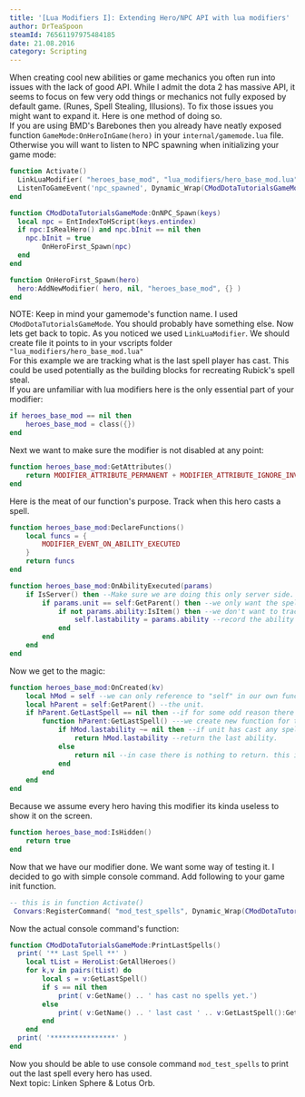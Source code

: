 ```yaml
---
title: '[Lua Modifiers I]: Extending Hero/NPC API with lua modifiers'
author: DrTeaSpoon
steamId: 76561197975484185
date: 21.08.2016
category: Scripting
---
```


When creating cool new abilities or game mechanics you often run into issues with the lack of good API. While I admit the dota 2 has massive API, it seems to focus on few very odd things or mechanics not fully exposed by default game. (Runes, Spell Stealing, Illusions). To fix those issues you might want to expand it. Here is one method of doing so.  
If you are using BMD's Barebones then you already have neatly exposed function `GameMode:OnHeroInGame(hero)` in your `internal/gamemode.lua` file. Otherwise you will want to listen to NPC spawning when initializing your game mode:

```lua
function Activate()
  LinkLuaModifier( "heroes_base_mod", "lua_modifiers/hero_base_mod.lua", LUA_MODIFIER_MOTION_NONE )
  ListenToGameEvent('npc_spawned', Dynamic_Wrap(CModDotaTutorialsGameMode, 'OnNPC_Spawn'), CModDotaTutorialsGameMode)
end

function CModDotaTutorialsGameMode:OnNPC_Spawn(keys)
  local npc = EntIndexToHScript(keys.entindex)
  if npc:IsRealHero() and npc.bInit == nil then
    npc.bInit = true
        OnHeroFirst_Spawn(npc)
  end
end

function OnHeroFirst_Spawn(hero)
  hero:AddNewModifier( hero, nil, "heroes_base_mod", {} )
end
```

NOTE: Keep in mind your gamemode's function name. I used `CModDotaTutorialsGameMode`. You should probably have something else. Now lets get back to topic. As you noticed we used `LinkLuaModifier`. We should create file it points to in your vscripts folder `"lua_modifiers/hero_base_mod.lua"`  
For this example we are tracking what is the last spell player has cast. This could be used potentially as the building blocks for recreating Rubick's spell steal.  
If you are unfamiliar with lua modifiers here is the only essential part of your modifier:

```lua
if heroes_base_mod == nil then
    heroes_base_mod = class({})
end
```

Next we want to make sure the modifier is not disabled at any point:

```lua
function heroes_base_mod:GetAttributes()
    return MODIFIER_ATTRIBUTE_PERMANENT + MODIFIER_ATTRIBUTE_IGNORE_INVULNERABLE
end
```

Here is the meat of our function's purpose. Track when this hero casts a spell.

```lua
function heroes_base_mod:DeclareFunctions()
    local funcs = {
        MODIFIER_EVENT_ON_ABILITY_EXECUTED
    }
    return funcs
end

function heroes_base_mod:OnAbilityExecuted(params)
    if IsServer() then --Make sure we are doing this only server side.
        if params.unit == self:GetParent() then --we only want the spells cast by this unit.
            if not params.ability:IsItem() then --we don't want to track items.
                self.lastability = params.ability --record the ability handle.
            end
        end
    end
end
```

Now we get to the magic:

```lua
function heroes_base_mod:OnCreated(kv)
    local hMod = self --we can only reference to "self" in our own function we pass this modifier to function we create for the unit.
    local hParent = self:GetParent() --the unit.
    if hParent.GetLastSpell == nil then --if for some odd reason there is already such function
        function hParent:GetLastSpell() ---we create new function for the unit.
            if hMod.lastability ~= nil then --if unit has cast any spells
                return hMod.lastability --return the last ability.
            else
                return nil --in case there is nothing to return. this is sort of redundant.
            end
        end
    end
end
```

Because we assume every hero having this modifier its kinda useless to show it on the screen.

```lua
function heroes_base_mod:IsHidden()
    return true
end
```

Now that we have our modifier done. We want some way of testing it. I decided to go with simple console command. Add following to your game init function.

```lua
-- this is in function Activate()
 Convars:RegisterCommand( "mod_test_spells", Dynamic_Wrap(CModDotaTutorialsGameMode, 'PrintLastSpells'), "Print last spell for every hero", FCVAR_CHEAT )
```

Now the actual console command's function:

```lua
function CModDotaTutorialsGameMode:PrintLastSpells()
  print( '** Last Spell **' )
    local tList = HeroList:GetAllHeroes()
    for k,v in pairs(tList) do
        local s = v:GetLastSpell()
        if s == nil then
            print( v:GetName() .. ' has cast no spells yet.')
        else
            print( v:GetName() .. ' last cast ' .. v:GetLastSpell():GetAbilityName())
        end
    end
  print( '****************' )
end
```

Now you should be able to use console command `mod_test_spells` to print out the last spell every hero has used.  
Next topic: Linken Sphere & Lotus Orb.
